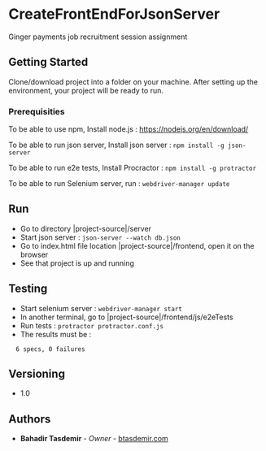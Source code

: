 # CreateFrontEndForJsonServer
Ginger payments job recruitment session assignment

## Getting Started

Clone/download project into a folder on your machine. After setting up the environment, your project will be ready to run.

### Prerequisities

To be able to use npm,
Install node.js : https://nodejs.org/en/download/

To be able to run json server,
Install json server : ```npm install -g json-server```

To be able to run e2e tests,
Install Procractor : ```npm install -g protractor```

To be able to run Selenium server,
run : ```webdriver-manager update```


## Run

* Go to directory |project-source|/server
* Start json server : ```json-server --watch db.json```
* Go to index.html file location |project-source|/frontend, open it on the browser
* See that project is up and running

## Testing

* Start selenium server : ```webdriver-manager start```
* In another terminal, go to |project-source|/frontend/js/e2eTests
* Run tests : ```protractor protractor.conf.js```
* The results must be : 
```
  6 specs, 0 failures
```

## Versioning

* 1.0

## Authors

* **Bahadir Tasdemir** - *Owner* - [btasdemir.com](http://www.btasdemir.com)
